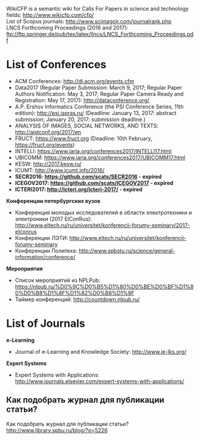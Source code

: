 WikiCFP is a semantic wiki for Calls For Papers in science and technology fields: http://www.wikicfp.com/cfp/    
List of Scopus journals: http://www.scimagojr.com/journalrank.php      
LNCS Forthcoming Proceedings (2016 and 2017): ftp://ftp.springer.de/pub/tex/latex/llncs/LNCS_Forthcoming_Proceedings.pdf      


# List of Conferences

* ACM Conferences: http://dl.acm.org/events.cfm
* Data2017 (Regular Paper Submission: March 9, 2017;  Regular Paper Authors Notification: May 3, 2017; Regular Paper Camera Ready and Registration: May 17, 2017): http://dataconference.org/   
* A.P. Ershov Informatics Conference (the PSI Conference Series, 11th edition): http://psi.ispras.ru/ (Deadline: January 13, 2017: abstract submission; January 20, 2017: submission deadline.)    
* ANALYSIS OF IMAGES, SOCIAL NETWORKS, AND TEXTS: http://aistconf.org/2017/en
* FRUCT: https://www.fruct.org (Deadline: 10th February, https://fruct.org/events)
* INTELLI: https://www.iaria.org/conferences2017/INTELLI17.html
* UBICOMM: https://www.iaria.org/conferences2017/UBICOMM17.html
* KESW: http://2017.kesw.ru/
* ICUMT: http://www.icumt.info/2016/
* __SECR2016: https://github.com/scats/SECR2016 - expired__    
* __ICEGOV2017: https://github.com/scats/ICEGOV2017 - expired__
* __ICTERI2017: http://icteri.org/icteri-2017/ - expired__
   
**Конференции петербургских вузов**
* Конференция молодых исследователей в области электротехники и электроники (2017 ElConRus): http://www.eltech.ru/ru/universitet/konferencii-forumy-seminary/2017-elconrus
* Конференции ЛЭТИ: http://www.eltech.ru/ru/universitet/konferencii-forumy-seminary
* Конференции Политеха: http://www.spbstu.ru/science/general-information/conference/

**Мероприятия** 

* Список мероприятий из NPLPub: https://nlpub.ru/%D0%9C%D0%B5%D1%80%D0%BE%D0%BF%D1%80%D0%B8%D1%8F%D1%82%D0%B8%D1%8F
* Таймер конференций: http://countdown.nlpub.ru/

# List of Journals
  
__e-Learning__
* Journal of e-Learning and Knowledge Society: http://www.je-lks.org/

__Expert Systems__
* Expert Systems with Applications: http://www.journals.elsevier.com/expert-systems-with-applications/

## Как подобрать журнал для публикации статьи?
Как подобрать журнал для публикации статьи? http://www.library.spbu.ru/blog/?p=5226

